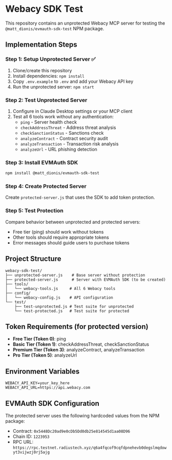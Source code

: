 # Webacy SDK Test

This repository contains an unprotected Webacy MCP server for testing the `@matt_dionis/evmauth-sdk-test` NPM package.

## Implementation Steps

### Step 1: Setup Unprotected Server ✅
1. Clone/create this repository
2. Install dependencies: `npm install`
3. Copy `.env.example` to `.env` and add your Webacy API key
4. Run the unprotected server: `npm start`

### Step 2: Test Unprotected Server
1. Configure in Claude Desktop settings or your MCP client
2. Test all 6 tools work without any authentication:
   - `ping` - Server health check
   - `checkAddressThreat` - Address threat analysis
   - `checkSanctionStatus` - Sanctions check
   - `analyzeContract` - Contract security audit
   - `analyzeTransaction` - Transaction risk analysis
   - `analyzeUrl` - URL phishing detection

### Step 3: Install EVMAuth SDK
```bash
npm install @matt_dionis/evmauth-sdk-test
```

### Step 4: Create Protected Server
Create `protected-server.js` that uses the SDK to add token protection.

### Step 5: Test Protection
Compare behavior between unprotected and protected servers:
- Free tier (ping) should work without tokens
- Other tools should require appropriate tokens
- Error messages should guide users to purchase tokens

## Project Structure
```
webacy-sdk-test/
├── unprotected-server.js    # Base server without protection
├── protected-server.js      # Server with EVMAuth SDK (to be created)
├── tools/
│   └── webacy-tools.js     # All 6 Webacy tools
├── config/
│   └── webacy-config.js    # API configuration
└── test/
    ├── test-unprotected.js # Test suite for unprotected
    └── test-protected.js   # Test suite for protected
```

## Token Requirements (for protected version)
- **Free Tier (Token 0)**: ping
- **Basic Tier (Token 1)**: checkAddressThreat, checkSanctionStatus
- **Premium Tier (Token 3)**: analyzeContract, analyzeTransaction
- **Pro Tier (Token 5)**: analyzeUrl

## Environment Variables
```
WEBACY_API_KEY=your_key_here
WEBACY_API_URL=https://api.webacy.com
```

## EVMAuth SDK Configuration
The protected server uses the following hardcoded values from the NPM package:
- Contract: `0x5448Dc20ad9e0cDb5Dd0db25e814545d1aa08D96`
- Chain ID: `1223953`
- RPC URL: `https://rpc.testnet.radiustech.xyz/q6a4fqcof9cqfdpnehevb0degslmqdowyt3vijwzj0rj5ajg`